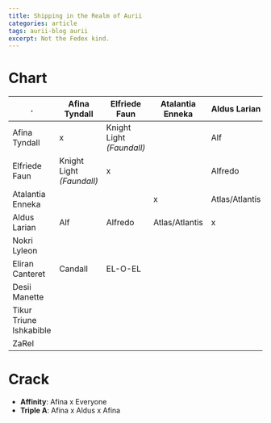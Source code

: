 ```yaml
---
title: Shipping in the Realm of Aurii
categories: article
tags: aurii-blog aurii
excerpt: Not the Fedex kind.
---
```


# Chart

.                       | Afina Tyndall             | Elfriede Faun             | Atalantia Enneka | Aldus Larian   | Nokri Lyleon | Eliran Canteret | Desii Manette | Tikur | ZaRel
------------------------|---------------------------|---------------------------|------------------|----------------|--------------|-----------------|---------------|-------|------
Afina Tyndall           | x                         | Knight Light *(Faundall)* |                  | Alf            |              | Candall         |               |       |
Elfriede Faun           | Knight Light *(Faundall)* | x                         |                  | Alfredo        |              | EL-O-EL         |               |       |
Atalantia Enneka        |                           |                           | x                | Atlas/Atlantis |              |                 |               |       |
Aldus Larian            | Alf                       | Alfredo                   | Atlas/Atlantis   | x              |              |                 |               |       |
Nokri Lyleon            |                           |                           |                  |                | x            |                 |               |       |
Eliran Canteret         | Candall                   | EL-O-EL                   |                  |                |              | x               |               |       |
Desii Manette           |                           |                           |                  |                |              |                 | x             |       |
Tikur Triune Ishkabible |                           |                           |                  |                |              |                 |               | x     |
ZaRel                   |                           |                           |                  |                |              |                 |               |       | x

# Crack

* **Affinity**: Afina x Everyone
* **Triple A**: Afina x Aldus x Afina